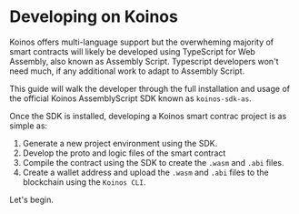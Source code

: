 # Developing on Koinos

Koinos offers multi-language support but the overwheming majority of smart contracts will likely be developed using TypeScript for Web Assembly, also known as Assembly Script. Typescript developers won't need much, if any additional work to adapt to Assembly Script.

This guide will walk the developer through the full installation and usage of the official Koinos AssemblyScript SDK known as `koinos-sdk-as`.

Once the SDK is installed, developing a Koinos smart contrac project is as simple as:

1. Generate a new project environment using the SDK.
2. Develop the proto and logic files of the smart contract
3. Compile the contract using the SDK to create the `.wasm` and `.abi` files.
4. Create a wallet address and upload the `.wasm` and `.abi` files to the blockchain using the `Koinos CLI`.

Let's begin.